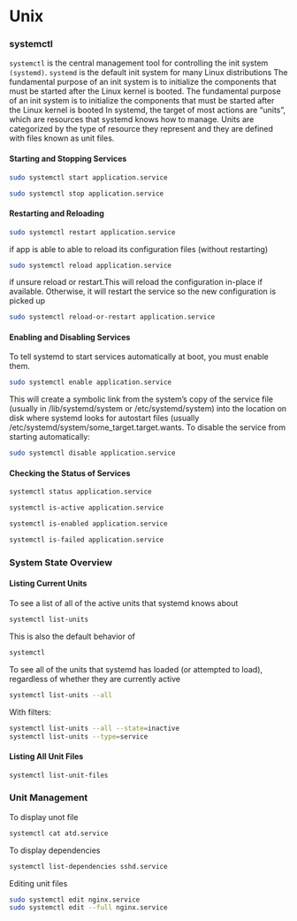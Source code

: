 # Unix

### systemctl
 `systemctl` is the central management tool for controlling the init system `(systemd)`.
 `systemd` is the default init system for many Linux distributions
 The fundamental purpose of an init system is to initialize the components that must be started after the Linux kernel is booted.
 The fundamental purpose of an init system is to initialize the components that must be started after the Linux kernel is booted
 In systemd, the target of most actions are “units”, which are resources that systemd knows how to manage.
 Units are categorized by the type of resource they represent and they are defined with files known as unit files.
 #### Starting and Stopping Services

 ```bash
 sudo systemctl start application.service
 ```
 ```bash
 sudo systemctl stop application.service
 ```

 #### Restarting and Reloading
 ```bash
 sudo systemctl restart application.service
 ```
 if app is able to able to reload its configuration files (without restarting)  
 ```bash
 sudo systemctl reload application.service
 ```
 if unsure reload or restart.This will reload the configuration in-place if available. Otherwise, it will restart the service so the new configuration is picked up
  ```bash
 sudo systemctl reload-or-restart application.service
 ```

 #### Enabling and Disabling Services
 To tell systemd to start services automatically at boot, you must enable them.
 ```bash
 sudo systemctl enable application.service
 ```
 This will create a symbolic link from the system’s copy of the service file (usually in /lib/systemd/system or /etc/systemd/system) into the location on disk where systemd looks for autostart files (usually /etc/systemd/system/some_target.target.wants.
 To disable the service from starting automatically:
```bash
sudo systemctl disable application.service
```
#### Checking the Status of Services
```bash
systemctl status application.service
```

```bash
systemctl is-active application.service
```
```bash
systemctl is-enabled application.service
```
```bash
systemctl is-failed application.service
```

### System State Overview
#### Listing Current Units
To see a list of all of the active units that systemd knows about
```bash
systemctl list-units
```
This is also the default behavior of
```bash
systemctl 
```
To see all of the units that systemd has loaded (or attempted to load), regardless of whether they are currently active

```bash
systemctl list-units --all 
```
With filters:
```bash
systemctl list-units --all --state=inactive
systemctl list-units --type=service
```
#### Listing All Unit Files
```bash
systemctl list-unit-files
```
### Unit Management
To display unot file
```bash
systemctl cat atd.service
```
To display dependencies
```bash
systemctl list-dependencies sshd.service
```
Editing unit files
```bash
sudo systemctl edit nginx.service
sudo systemctl edit --full nginx.service
```
